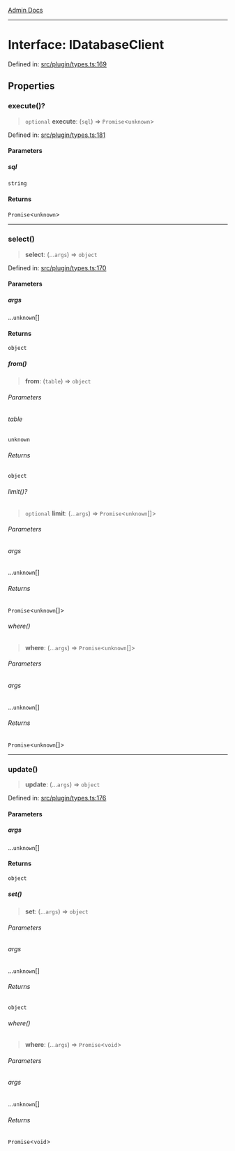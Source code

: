 [Admin Docs](/)

***

# Interface: IDatabaseClient

Defined in: [src/plugin/types.ts:169](https://github.com/Sourya07/talawa-api/blob/4e4298c85a0d2c28affa824f2aab7ec32b5f3ac5/src/plugin/types.ts#L169)

## Properties

### execute()?

> `optional` **execute**: (`sql`) => `Promise`\<`unknown`\>

Defined in: [src/plugin/types.ts:181](https://github.com/Sourya07/talawa-api/blob/4e4298c85a0d2c28affa824f2aab7ec32b5f3ac5/src/plugin/types.ts#L181)

#### Parameters

##### sql

`string`

#### Returns

`Promise`\<`unknown`\>

***

### select()

> **select**: (...`args`) => `object`

Defined in: [src/plugin/types.ts:170](https://github.com/Sourya07/talawa-api/blob/4e4298c85a0d2c28affa824f2aab7ec32b5f3ac5/src/plugin/types.ts#L170)

#### Parameters

##### args

...`unknown`[]

#### Returns

`object`

##### from()

> **from**: (`table`) => `object`

###### Parameters

###### table

`unknown`

###### Returns

`object`

###### limit()?

> `optional` **limit**: (...`args`) => `Promise`\<`unknown`[]\>

###### Parameters

###### args

...`unknown`[]

###### Returns

`Promise`\<`unknown`[]\>

###### where()

> **where**: (...`args`) => `Promise`\<`unknown`[]\>

###### Parameters

###### args

...`unknown`[]

###### Returns

`Promise`\<`unknown`[]\>

***

### update()

> **update**: (...`args`) => `object`

Defined in: [src/plugin/types.ts:176](https://github.com/Sourya07/talawa-api/blob/4e4298c85a0d2c28affa824f2aab7ec32b5f3ac5/src/plugin/types.ts#L176)

#### Parameters

##### args

...`unknown`[]

#### Returns

`object`

##### set()

> **set**: (...`args`) => `object`

###### Parameters

###### args

...`unknown`[]

###### Returns

`object`

###### where()

> **where**: (...`args`) => `Promise`\<`void`\>

###### Parameters

###### args

...`unknown`[]

###### Returns

`Promise`\<`void`\>

